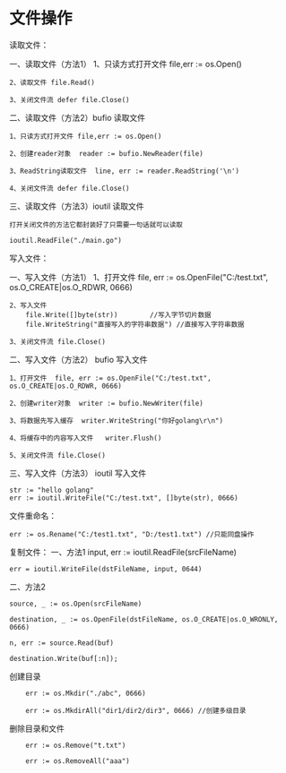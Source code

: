 # 文件操作
读取文件：

一、读取文件（方法1）
    1、只读方式打开文件 file,err := os.Open()

    2、读取文件 file.Read()

    3、关闭文件流 defer file.Close()

二、读取文件（方法2）bufio 读取文件

    1、只读方式打开文件 file,err := os.Open()

    2、创建reader对象  reader := bufio.NewReader(file)

    3、ReadString读取文件  line, err := reader.ReadString('\n')

    4、关闭文件流 defer file.Close()

三、读取文件（方法3）ioutil 读取文件

    打开关闭文件的方法它都封装好了只需要一句话就可以读取

    ioutil.ReadFile("./main.go")
写入文件：

一、写入文件（方法1）
    1、打开文件  file, err := os.OpenFile("C:/test.txt", os.O_CREATE|os.O_RDWR, 0666)

    2、写入文件
        file.Write([]byte(str))        //写入字节切片数据
        file.WriteString("直接写入的字符串数据") //直接写入字符串数据

    3、关闭文件流 file.Close()

二、写入文件（方法2） bufio 写入文件

    1、打开文件  file, err := os.OpenFile("C:/test.txt", os.O_CREATE|os.O_RDWR, 0666)

    2、创建writer对象  writer := bufio.NewWriter(file)

    3、将数据先写入缓存  writer.WriteString("你好golang\r\n")

    4、将缓存中的内容写入文件	writer.Flush()

    5、关闭文件流 file.Close()

三、写入文件（方法3） ioutil 写入文件

    str := "hello golang"
    err := ioutil.WriteFile("C:/test.txt", []byte(str), 0666)

文件重命名：

	err := os.Rename("C:/test1.txt", "D:/test1.txt") //只能同盘操作

复制文件：
一、方法1
    input, err := ioutil.ReadFile(srcFileName)

    err = ioutil.WriteFile(dstFileName, input, 0644)

二、方法2

    source, _ := os.Open(srcFileName)

    destination, _ := os.OpenFile(dstFileName, os.O_CREATE|os.O_WRONLY, 0666)

    n, err := source.Read(buf)

    destination.Write(buf[:n]);
创建目录

		err := os.Mkdir("./abc", 0666)

		err := os.MkdirAll("dir1/dir2/dir3", 0666) //创建多级目录


删除目录和文件

		err := os.Remove("t.txt")

		err := os.RemoveAll("aaa")